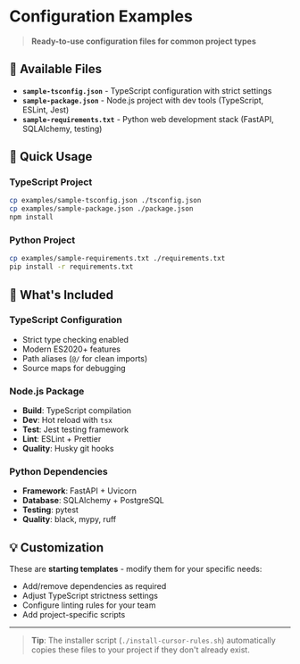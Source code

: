 # Configuration Examples

> **Ready-to-use configuration files for common project types**

## 📁 Available Files

- **`sample-tsconfig.json`** - TypeScript configuration with strict settings
- **`sample-package.json`** - Node.js project with dev tools (TypeScript, ESLint, Jest)  
- **`sample-requirements.txt`** - Python web development stack (FastAPI, SQLAlchemy, testing)

## 🚀 Quick Usage

### TypeScript Project
```bash
cp examples/sample-tsconfig.json ./tsconfig.json
cp examples/sample-package.json ./package.json
npm install
```

### Python Project
```bash
cp examples/sample-requirements.txt ./requirements.txt
pip install -r requirements.txt
```

## 🔧 What's Included

### TypeScript Configuration
- Strict type checking enabled
- Modern ES2020+ features
- Path aliases (`@/` for clean imports)
- Source maps for debugging

### Node.js Package
- **Build**: TypeScript compilation
- **Dev**: Hot reload with `tsx`
- **Test**: Jest testing framework
- **Lint**: ESLint + Prettier
- **Quality**: Husky git hooks

### Python Dependencies
- **Framework**: FastAPI + Uvicorn
- **Database**: SQLAlchemy + PostgreSQL
- **Testing**: pytest
- **Quality**: black, mypy, ruff

## 💡 Customization

These are **starting templates** - modify them for your specific needs:
- Add/remove dependencies as required
- Adjust TypeScript strictness settings  
- Configure linting rules for your team
- Add project-specific scripts

---

> **Tip**: The installer script (`./install-cursor-rules.sh`) automatically copies these files to your project if they don't already exist. 